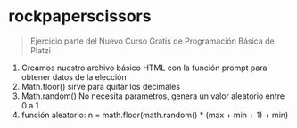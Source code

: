 # rockpaperscissors

> Ejercicio parte del Nuevo Curso Gratis de Programación Básica de Platzi

1. Creamos nuestro archivo básico HTML con la función prompt para obtener datos de la elección
2. Math.floor() sirve para quitar los decimales
3. Math.random() No necesita parametros, genera un valor aleatorio entre 0 a 1
4. función aleatorio: n = math.floor(math.random() * (max + min + 1) + min)
